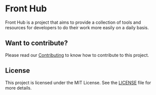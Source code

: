 # Front Hub

Front Hub is a project that aims to provide a collection of tools and resources for developers to do their work more easily on a daily basis.

## Want to contribute?

Please read our [Contributing](./CONTRIBUTING.md) to know how to contribute to this project.

## License

This project is licensed under the MIT License. See the [LICENSE](./LICENSE) file for more details.
